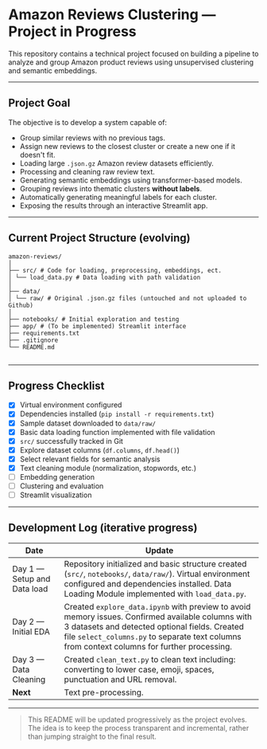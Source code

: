# Amazon Reviews Clustering — Project in Progress

This repository contains a technical project focused on building a pipeline to analyze and group Amazon product reviews using unsupervised clustering and semantic embeddings.

---

## Project Goal

The objective is to develop a system capable of:

- Group similar reviews with no previous tags.
- Assign new reviews to the closest cluster or create a new one if it doesn't fit.
- Loading large `.json.gz` Amazon review datasets efficiently.
- Processing and cleaning raw review text.
- Generating semantic embeddings using transformer-based models.
- Grouping reviews into thematic clusters **without labels**.
- Automatically generating meaningful labels for each cluster.
- Exposing the results through an interactive Streamlit app.
  

---

## Current Project Structure (evolving)

```
amazon-reviews/
│
├── src/ # Code for loading, preprocessing, embeddings, ect.
│ └── load_data.py # Data loading with path validation
│
├── data/
│ └── raw/ # Original .json.gz files (untouched and not uploaded to Github)
│
├── notebooks/ # Initial exploration and testing
├── app/ # (To be implemented) Streamlit interface
├── requirements.txt
├── .gitignore
└── README.md


```
---

## Progress Checklist

- [x] Virtual environment configured
- [x] Dependencies installed (`pip install -r requirements.txt`)
- [x] Sample dataset downloaded to `data/raw/`
- [x] Basic data loading function implemented with file validation
- [x] `src/` successfully tracked in Git
- [x] Explore dataset columns (`df.columns`, `df.head()`)
- [x] Select relevant fields for semantic analysis
- [x] Text cleaning module (normalization, stopwords, etc.)
- [ ] Embedding generation
- [ ] Clustering and evaluation
- [ ] Streamlit visualization

---

## Development Log (iterative progress)

| Date        | Update                                                                                       |
|-------------|----------------------------------------------------------------------------------------------|
| Day 1 — Setup and Data load | Repository initialized and basic structure created (`src/`, `notebooks/`, `data/raw/`). Virtual environment configured and dependencies installed. Data Loading Module implemented with `load_data.py`. |
| Day 2 — Initial EDA | Created `explore_data.ipynb` with preview to avoid memory issues. Confirmed available columns with 3 datasets and detected optional fields. Created file `select_columns.py` to separate text columns from context columns for further processing. |
| Day 3 — Data Cleaning | Created `clean_text.py` to clean text including: converting to lower case, emoji, spaces, punctuation and URL removal. |
| **Next** | Text pre-processing. |


---

> This README will be updated progressively as the project evolves. The idea is to keep the process transparent and incremental, rather than jumping straight to the final result.
